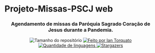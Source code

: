 <h1> Projeto-Missas-PSCJ web </h1>
 <h3 align="center"> Agendamento de missas da Paróquia Sagrado Coração de Jesus durante a Pandemia. </h3>

<p align="center">
  <img alt="Tamanho do repositório" src="https://img.shields.io/github/repo-size/IanTorquato/Projeto_PSCJ-web">
  
  <a href="https://www.instagram.com/ian_1408/">
    <img alt="Feito por Ian Torquato" src="https://img.shields.io/badge/made%20by-Ian%20Torquato-%2304D361">
  </a>
  
  <a href="https://github.com/IanTorquato/Projeto_PSCJ-web/search?l=typescript">
    <img alt="Quantidade de linguagens" src="https://img.shields.io/github/languages/count/IanTorquato/Projeto_PSCJ-web">
  </a>
  
  <a href="https://github.com/IanTorquato/Projeto_PSCJ-web/stargazers">
    <img alt="Stargazers" src="https://img.shields.io/github/stars/IanTorquato/Projeto_PSCJ-web">
  </a>
</p>
